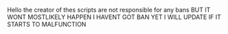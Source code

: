 Hello the creator of thes scripts are not responsible for any bans BUT IT WONT MOSTLIKELY HAPPEN I HAVENT GOT BAN YET I WILL UPDATE IF IT STARTS TO MALFUNCTION
